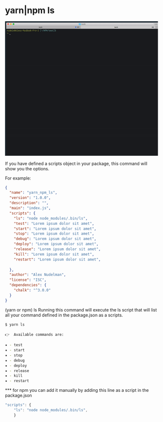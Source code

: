# yarn|npm ls


<p align="center">
<img style="max-width: 100%; margin-right: auto;  margin-left: auto; " src="https://raw.githubusercontent.com/nudelx/yarn-npm-ls/master/demo.gif" ></p>



If you have defined a scripts object in your package, this command will show you the options. 

For example:

```json
{
  "name": "yarn_npm_ls",
  "version": "1.0.0",
  "description": "",
  "main": "index.js",
  "scripts": {
    "ls": "node node_modules/.bin/ls",
    "test": "Lorem ipsum dolor sit amet",
    "start": "Lorem ipsum dolor sit amet",
    "stop": "Lorem ipsum dolor sit amet",
    "debug": "Lorem ipsum dolor sit amet",
    "deploy": "Lorem ipsum dolor sit amet",
    "release": "Lorem ipsum dolor sit amet",
    "kill": "Lorem ipsum dolor sit amet",
    "restart": "Lorem ipsum dolor sit amet",

  },
  "author": "Alex Nudelman",
  "license": "ISC",
  "dependencies": {
    "chalk": "^3.0.0"
  }
}

```
(yarn or npm) ls
Running this command will execute the ls script that will list all your command defined in the package.json as a scripts.


```bash 
$ yarn ls 

👉  Available commands are:

✷ - test
✷ - start
✷ - stop
✷ - debug
✷ - deploy
✷ - release
✷ - kill
✷ - restart
```


*** for npm you can add it manually by adding this line as a script in the package.json

```javascript
"scripts": {
    "ls": "node node_modules/.bin/ls",
    }
```